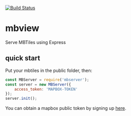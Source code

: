 [![Build Status](https://travis-ci.org/mapbox/mbview.svg?branch=master)](https://travis-ci.org/mapbox/mbview)

# mbview
Serve MBTiles using Express

## quick start
Put your mbtiles in the public folder, then:

```javascript
const MBServer = require('mbserver');
const server = new MBServer({
    access_token: 'MAPBOX-TOKEN'
});
server.init();
```
You can obtain a mapbox public token by signing up [here](https://www.mapbox.com/signup/).

